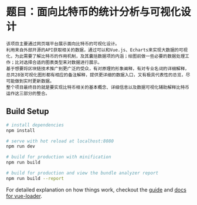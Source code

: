 # 题目：面向比特币的统计分析与可视化设计

    该项目主要通过网页端平台展示面向比特币的可视化设计。
    利用来自外部开源的API获取相关的数据，通过可以和Vue.js、Echarts来实现大数据的可视化，为此需要了解比特币的作用机制，及其囊括数据项的内涵；绘图前做一些必要的数据处理工作；比对选择合适的图表类型来对数据进行展示。
    基于想要将区块链技术推广到更广泛的受众，有对原理的形象阐释，有对专业名词的详细解释，总共28张可视化图形都有相应的备注解释，提供更详细的数据入口，又有极具代表性的总览，尽可能做到实时更新数据。
    整个项目最终目的就是要实现比特币相关的基本概念、详细信息以及数据可视化辅助解释比特币运作这三部分的整合。

## Build Setup

``` bash
# install dependencies
npm install

# serve with hot reload at localhost:8080
npm run dev

# build for production with minification
npm run build

# build for production and view the bundle analyzer report
npm run build --report
```

For detailed explanation on how things work, checkout the [guide](http://vuejs-templates.github.io/webpack/) and [docs for vue-loader](http://vuejs.github.io/vue-loader).
